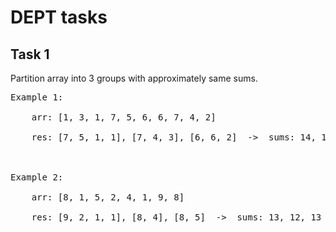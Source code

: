 # DEPT tasks

## Task 1

Partition array into 3 groups with approximately same sums.
<pre>
Example 1:</br>
    arr: [1, 3, 1, 7, 5, 6, 6, 7, 4, 2]</br>
    res: [7, 5, 1, 1], [7, 4, 3], [6, 6, 2]  ->  sums: 14, 14, 14</br>


Example 2:</br>
    arr: [8, 1, 5, 2, 4, 1, 9, 8]</br>
    res: [9, 2, 1, 1], [8, 4], [8, 5]  ->  sums: 13, 12, 13</br></br>
</pre>

